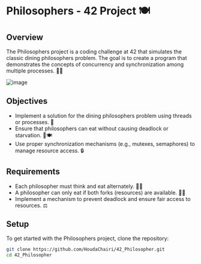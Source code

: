 # Philosophers - 42 Project 🍽️

## Overview

The Philosophers project is a coding challenge at 42 that simulates the classic dining philosophers problem. The goal is to create a program that demonstrates the concepts of concurrency and synchronization among multiple processes. 🧠✨

![image](https://github.com/user-attachments/assets/92172539-f2f5-45ff-9a54-4d3179804c72)

## Objectives

- Implement a solution for the dining philosophers problem using threads or processes. 🔄
- Ensure that philosophers can eat without causing deadlock or starvation. 🚫🍽️
- Use proper synchronization mechanisms (e.g., mutexes, semaphores) to manage resource access. 🔒

## Requirements

- Each philosopher must think and eat alternately. 💭🍴
- A philosopher can only eat if both forks (resources) are available. 🍴🍴
- Implement a mechanism to prevent deadlock and ensure fair access to resources. ⚖️

## Setup

To get started with the Philosophers project, clone the repository:

```bash
git clone https://github.com/HoudaChairi/42_Philosopher.git
cd 42_Philosopher
```

